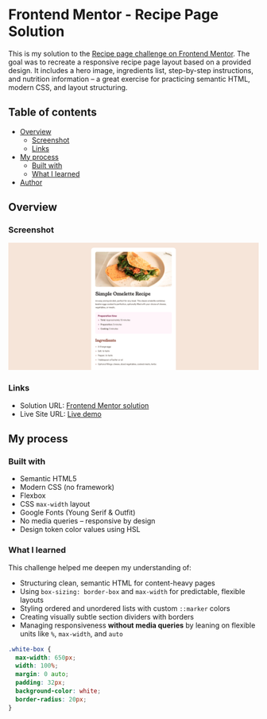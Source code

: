 # Frontend Mentor - Recipe Page Solution

This is my solution to the [Recipe page challenge on Frontend Mentor](https://www.frontendmentor.io/challenges/recipe-page-KiTsR8QQKm). The goal was to recreate a responsive recipe page layout based on a provided design. It includes a hero image, ingredients list, step-by-step instructions, and nutrition information – a great exercise for practicing semantic HTML, modern CSS, and layout structuring.

## Table of contents

- [Overview](#overview)
  - [Screenshot](#screenshot)
  - [Links](#links)
- [My process](#my-process)
  - [Built with](#built-with)
  - [What I learned](#what-i-learned)
- [Author](#author)

## Overview

### Screenshot

![Screenshot of the recipe page](/assets/images/screenshot.png)

### Links

- Solution URL: [Frontend Mentor solution](https://www.frontendmentor.io/solutions/responsive-recipe-page-with-modern-css-no-media-queries-example-link)
- Live Site URL: [Live demo](https://vercel.com/arnes-projects-80d08e24/recipe-page/Cr8H5A3FGqf1GHuvUjXQrx4w8hmD)

## My process

### Built with

- Semantic HTML5
- Modern CSS (no framework)
- Flexbox
- CSS `max-width` layout
- Google Fonts (Young Serif & Outfit)
- No media queries – responsive by design
- Design token color values using HSL

### What I learned

This challenge helped me deepen my understanding of:

- Structuring clean, semantic HTML for content-heavy pages
- Using `box-sizing: border-box` and `max-width` for predictable, flexible layouts
- Styling ordered and unordered lists with custom `::marker` colors
- Creating visually subtle section dividers with borders
- Managing responsiveness **without media queries** by leaning on flexible units like `%`, `max-width`, and `auto`

```css
.white-box {
  max-width: 650px;
  width: 100%;
  margin: 0 auto;
  padding: 32px;
  background-color: white;
  border-radius: 20px;
}
```
